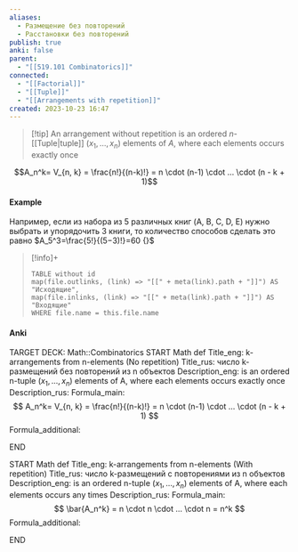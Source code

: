 ```yaml
---
aliases:
  - Размещение без повторений
  - Расстановки без повторений
publish: true
anki: false
parent:
  - "[[519.101 Combinatorics]]"
connected:
  - "[[Factorial]]"
  - "[[Tuple]]"
  - "[[Arrangements with repetition]]"
created: 2023-10-23 16:47
---
```


> [!tip] An arrangement without repetition
 is an ordered ${} n$-[[Tuple|tuple]] $(x_1,..., x_n) {}$ elements of $A$, where each elements occurs exactly once

$$A_n^k= V_{n, k} = \frac{n!}{(n-k)!} = n \cdot (n-1) \cdot ... \cdot (n - k + 1)$$

#### Example
Например, если из набора из $5 {}$ различных книг (A, B, C, D, E) нужно выбрать и упорядочить $3 {}$ книги, то количество способов сделать это равно 
$A_5^3=\frac{5!}{(5−3)!}=60 {}$


> [!info]+
> ```dataview 
> TABLE without id
> map(file.outlinks, (link) => "[[" + meta(link).path + "]]") AS "Исходящие",
> map(file.inlinks, (link) => "[[" + meta(link).path + "]]") AS "Входящие"
> WHERE file.name = this.file.name
> ```



#### Anki
TARGET DECK: Math::Combinatorics
START
Math def
Title_eng:  k-arrangements from n-elements (No repetition)
Title_rus:  число k-размещений без повторений из n объектов
Description_eng: is an ordered n-tuple ${} (x_1,..., x_n)$ elements of A, where each elements occurs exactly once
Description_rus:
Formula_main: $$
A_n^k= V_{n, k} = \frac{n!}{(n-k)!} = n \cdot (n-1) \cdot ... \cdot (n - k + 1)
$$
Formula_additional:
<!--ID: 1698069638670-->
END

START
Math def
Title_eng:  k-arrangements from n-elements (With repetition)
Title_rus:  число k-размещений c повторениями из n объектов
Description_eng:  is an ordered n-tuple $(x_1,..., x_n)$ elements of A, where each elements occurs any times
Description_rus:
Formula_main: $$
\bar{A_n^k} = n \cdot n \cdot ... \cdot n = n^k
$$
Formula_additional:
<!--ID: 1698069774907-->
END
